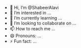 - 👋 Hi, I’m @ShabeerAlavi
- 👀 I’m interested in ...
- 🌱 I’m currently learning ...
- 💞️ I’m looking to collaborate on ...
- 📫 How to reach me ...
- 😄 Pronouns: ...
- ⚡ Fun fact: ...

<!---
ShabeerAlavi/ShabeerAlavi is a ✨ special ✨ repository because its `README.md` (this file) appears on your GitHub profile.
You can click the Preview link to take a look at your changes.
--->
